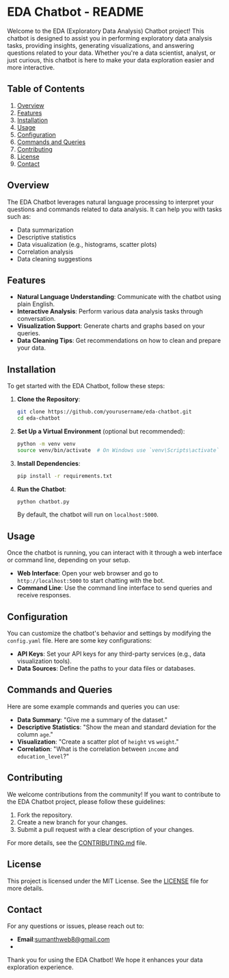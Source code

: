 # EDA Chatbot - README

Welcome to the EDA (Exploratory Data Analysis) Chatbot project! This chatbot is designed to assist you in performing exploratory data analysis tasks, providing insights, generating visualizations, and answering questions related to your data. Whether you're a data scientist, analyst, or just curious, this chatbot is here to make your data exploration easier and more interactive.

## Table of Contents

1. [Overview](#overview)
2. [Features](#features)
3. [Installation](#installation)
4. [Usage](#usage)
5. [Configuration](#configuration)
6. [Commands and Queries](#commands-and-queries)
7. [Contributing](#contributing)
8. [License](#license)
9. [Contact](#contact)

## Overview

The EDA Chatbot leverages natural language processing to interpret your questions and commands related to data analysis. It can help you with tasks such as:

- Data summarization
- Descriptive statistics
- Data visualization (e.g., histograms, scatter plots)
- Correlation analysis
- Data cleaning suggestions

## Features

- **Natural Language Understanding**: Communicate with the chatbot using plain English.
- **Interactive Analysis**: Perform various data analysis tasks through conversation.
- **Visualization Support**: Generate charts and graphs based on your queries.
- **Data Cleaning Tips**: Get recommendations on how to clean and prepare your data.

## Installation

To get started with the EDA Chatbot, follow these steps:

1. **Clone the Repository**:

   ```bash
   git clone https://github.com/yourusername/eda-chatbot.git
   cd eda-chatbot
   ```

2. **Set Up a Virtual Environment** (optional but recommended):

   ```bash
   python -m venv venv
   source venv/bin/activate  # On Windows use `venv\Scripts\activate`
   ```

3. **Install Dependencies**:

   ```bash
   pip install -r requirements.txt
   ```

4. **Run the Chatbot**:

   ```bash
   python chatbot.py
   ```

   By default, the chatbot will run on `localhost:5000`.

## Usage

Once the chatbot is running, you can interact with it through a web interface or command line, depending on your setup.

- **Web Interface**: Open your web browser and go to `http://localhost:5000` to start chatting with the bot.
- **Command Line**: Use the command line interface to send queries and receive responses.

## Configuration

You can customize the chatbot's behavior and settings by modifying the `config.yaml` file. Here are some key configurations:

- **API Keys**: Set your API keys for any third-party services (e.g., data visualization tools).
- **Data Sources**: Define the paths to your data files or databases.

## Commands and Queries

Here are some example commands and queries you can use:

- **Data Summary**: "Give me a summary of the dataset."
- **Descriptive Statistics**: "Show the mean and standard deviation for the column `age`."
- **Visualization**: "Create a scatter plot of `height` vs `weight`."
- **Correlation**: "What is the correlation between `income` and `education_level`?"

## Contributing

We welcome contributions from the community! If you want to contribute to the EDA Chatbot project, please follow these guidelines:

1. Fork the repository.
2. Create a new branch for your changes.
3. Submit a pull request with a clear description of your changes.

For more details, see the [CONTRIBUTING.md](CONTRIBUTING.md) file.

## License

This project is licensed under the MIT License. See the [LICENSE](LICENSE) file for more details.

## Contact

For any questions or issues, please reach out to:

- **Email**:sumanthweb8@gmail.com
- 


Thank you for using the EDA Chatbot! We hope it enhances your data exploration experience.
